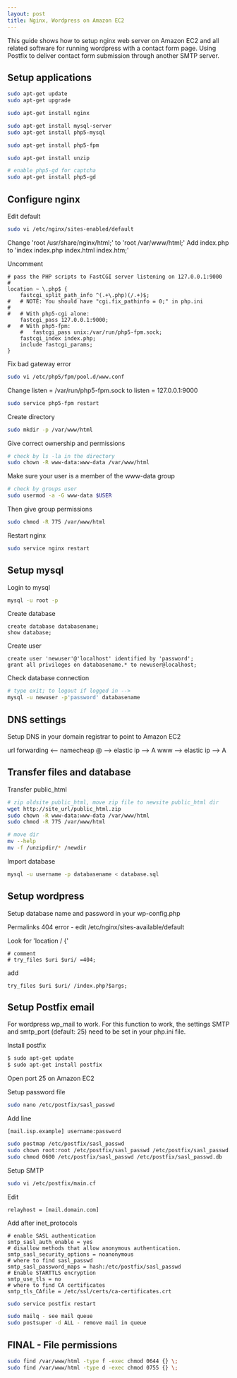 ```yaml
---
layout: post
title: Nginx, Wordpress on Amazon EC2
---
```


This guide shows how to setup nginx web server on Amazon EC2 and all related software for running wordpress with a contact form page. Using Postfix to deliver contact form submission through another SMTP server.

## Setup applications

```bash
sudo apt-get update
sudo apt-get upgrade
```

```bash
sudo apt-get install nginx
```

```bash
sudo apt-get install mysql-server
sudo apt-get install php5-mysql
```

```bash
sudo apt-get install php5-fpm
```

```bash
sudo apt-get install unzip
```

<!-- sudo apt-get install php5-mcrypt -->
<!-- sudo /etc/init.d/php5-fpm restart -->

```bash
# enable php5-gd for captcha
sudo apt-get install php5-gd
```

## Configure nginx
<!-- error logs - /var/log/nginx -->

Edit default

```bash
sudo vi /etc/nginx/sites-enabled/default
```

Change 'root /usr/share/nginx/html;' to 'root /var/www/html;'
Add index.php to 'index index.php index.html index.htm;'

Uncomment

```vim
# pass the PHP scripts to FastCGI server listening on 127.0.0.1:9000
#
location ~ \.php$ {
    fastcgi_split_path_info ^(.+\.php)(/.+)$;
#   # NOTE: You should have "cgi.fix_pathinfo = 0;" in php.ini
#
#   # With php5-cgi alone:
    fastcgi_pass 127.0.0.1:9000;
#   # With php5-fpm:
    #   fastcgi_pass unix:/var/run/php5-fpm.sock;
    fastcgi_index index.php;
    include fastcgi_params;
}
```

Fix bad gateway error

```bash
sudo vi /etc/php5/fpm/pool.d/www.conf
```

Change listen = /var/run/php5-fpm.sock to listen = 127.0.0.1:9000

```bash
sudo service php5-fpm restart
```

Create directory
    
```bash
sudo mkdir -p /var/www/html
```

Give correct ownership and permissions

```bash
# check by ls -la in the directory
sudo chown -R www-data:www-data /var/www/html
```

Make sure your user is a member of the www-data group

```bash
# check by groups user
sudo usermod -a -G www-data $USER
```

Then give group permissions

```bash
sudo chmod -R 775 /var/www/html
```

Restart nginx

```bash
sudo service nginx restart
```

## Setup mysql

Login to mysql

```bash
mysql -u root -p
```

Create database

```mysql
create database databasename;
show database;
```

Create user

```mysql
create user 'newuser'@'localhost' identified by 'password';
grant all privileges on databasename.* to newuser@localhost;
```

Check database connection

```bash
# type exit; to logout if logged in -->
mysql -u newuser -p'password' databasename
```

## DNS settings

Setup DNS in your domain registrar to point to Amazon EC2

url forwarding <-- namecheap
@ --> elastic ip --> A
www --> elastic ip --> A

## Transfer files and database

Transfer public_html

```bash
# zip oldsite public_html, move zip file to newsite public_html dir
wget http://site_url/public_html.zip
sudo chown -R www-data:www-data /var/www/html
sudo chmod -R 775 /var/www/html
```

```bash
# move dir
mv --help
mv -f /unzipdir/* /newdir
```

Import database

```bash
mysql -u username -p databasename < database.sql
```

## Setup wordpress

Setup database name and password in your wp-config.php

Permalinks 404 error - edit /etc/nginx/sites-available/default

Look for 'location / {'
    
```apacheconf
# comment
# try_files $uri $uri/ =404;
```

add

```apacheconf
try_files $uri $uri/ /index.php?$args;
```

## Setup Postfix email

For wordpress wp_mail to work. For this function to work, the settings SMTP and smtp_port (default: 25) need to be set in your php.ini file.

Install postfix

```bash
$ sudo apt-get update
$ sudo apt-get install postfix
```

Open port 25 on Amazon EC2

Setup password file

```bash
sudo nano /etc/postfix/sasl_passwd
```

Add line

```apacheconf
[mail.isp.example] username:password
```

```bash
sudo postmap /etc/postfix/sasl_passwd
sudo chown root:root /etc/postfix/sasl_passwd /etc/postfix/sasl_passwd.db
sudo chmod 0600 /etc/postfix/sasl_passwd /etc/postfix/sasl_passwd.db
```

Setup SMTP

```bash
sudo vi /etc/postfix/main.cf
```

Edit

```apacheconf
relayhost = [mail.domain.com]
```

Add after inet_protocols

```apacheconf
# enable SASL authentication
smtp_sasl_auth_enable = yes
# disallow methods that allow anonymous authentication.
smtp_sasl_security_options = noanonymous
# where to find sasl_passwd
smtp_sasl_password_maps = hash:/etc/postfix/sasl_passwd
# Enable STARTTLS encryption
smtp_use_tls = no
# where to find CA certificates
smtp_tls_CAfile = /etc/ssl/certs/ca-certificates.crt
```

```bash
sudo service postfix restart
```

```bash
sudo mailq - see mail queue
sudo postsuper -d ALL - remove mail in queue
```

## FINAL - File permissions 

```bash
sudo find /var/www/html -type f -exec chmod 0644 {} \;
sudo find /var/www/html -type d -exec chmod 0755 {} \;
```


